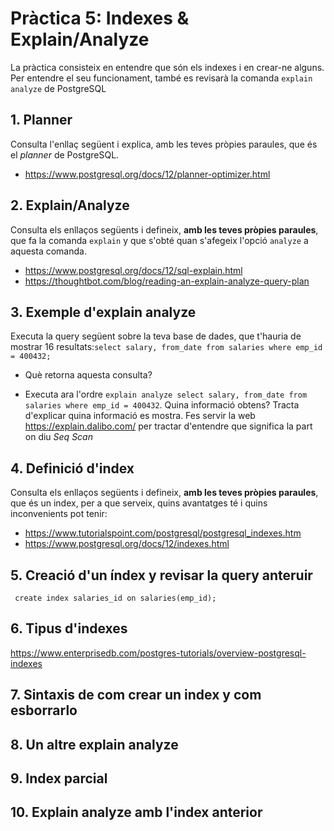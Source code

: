 # Pràctica 5: Indexes & Explain/Analyze

La pràctica consisteix en entendre que són els indexes i en crear-ne alguns. Per entendre el seu funcionament, també es revisarà la comanda `explain analyze` de PostgreSQL

## 1. Planner

Consulta l'enllaç següent i explica, amb les teves pròpies paraules, que és el *planner* de PostgreSQL.

* https://www.postgresql.org/docs/12/planner-optimizer.html

## 2. Explain/Analyze

Consulta els enllaços següents i defineix, **amb les teves pròpies paraules**, que fa la comanda `explain` y que s'obté quan s'afegeix l'opció `analyze` a aquesta comanda.

* https://www.postgresql.org/docs/12/sql-explain.html
* https://thoughtbot.com/blog/reading-an-explain-analyze-query-plan

## 3. Exemple d'explain analyze

Executa la query següent sobre la teva base de dades, que t'hauria de mostrar 16 resultats:`select salary, from_date from salaries where emp_id = 400432;` 

* Què retorna aquesta consulta?

* Executa ara l'ordre `explain analyze select salary, from_date from salaries where emp_id = 400432`. Quina informació obtens? Tracta d'explicar quina informació es mostra. Fes servir la web https://explain.dalibo.com/ per tractar d'entendre que significa la part on diu *Seq Scan* 

## 4. Definició d'index

Consulta els enllaços següents i defineix, **amb les teves pròpies paraules**, que és un index, per a que serveix, quins avantatges té i quins inconvenients pot tenir:

* https://www.tutorialspoint.com/postgresql/postgresql_indexes.htm
* https://www.postgresql.org/docs/12/indexes.html

## 5. Creació d'un índex y revisar la query anteruir

` create index salaries_id on salaries(emp_id);`


## 6. Tipus d'indexes

https://www.enterprisedb.com/postgres-tutorials/overview-postgresql-indexes

## 7. Sintaxis de com crear un index y com esborrarlo

## 8. Un altre explain analyze

## 9. Index parcial

## 10. Explain analyze amb l'index anterior


